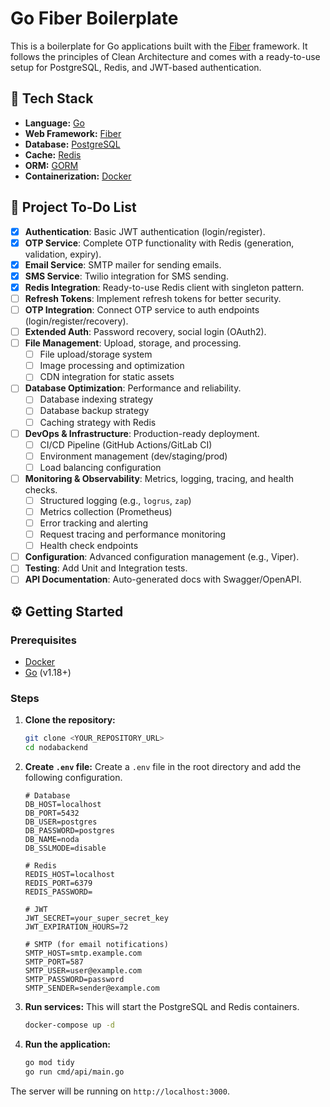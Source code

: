 # Go Fiber Boilerplate

This is a boilerplate for Go applications built with the [Fiber](https://gofiber.io/) framework. It follows the principles of Clean Architecture and comes with a ready-to-use setup for PostgreSQL, Redis, and JWT-based authentication.

## 🚀 Tech Stack

- **Language:** [Go](https://golang.org/)
- **Web Framework:** [Fiber](https://gofiber.io/)
- **Database:** [PostgreSQL](https://www.postgresql.org/)
- **Cache:** [Redis](https://redis.io/)
- **ORM:** [GORM](https://gorm.io/)
- **Containerization:** [Docker](https://www.docker.com/)

## 🚧 Project To-Do List

- [x] **Authentication**: Basic JWT authentication (login/register).
- [x] **OTP Service**: Complete OTP functionality with Redis (generation, validation, expiry).
- [x] **Email Service**: SMTP mailer for sending emails.
- [x] **SMS Service**: Twilio integration for SMS sending.
- [x] **Redis Integration**: Ready-to-use Redis client with singleton pattern.
- [ ] **Refresh Tokens**: Implement refresh tokens for better security.
- [ ] **OTP Integration**: Connect OTP service to auth endpoints (login/register/recovery).
- [ ] **Extended Auth**: Password recovery, social login (OAuth2).
- [ ] **File Management**: Upload, storage, and processing.
  - [ ] File upload/storage system
  - [ ] Image processing and optimization
  - [ ] CDN integration for static assets
- [ ] **Database Optimization**: Performance and reliability.
  - [ ] Database indexing strategy
  - [ ] Database backup strategy
  - [ ] Caching strategy with Redis
- [ ] **DevOps & Infrastructure**: Production-ready deployment.
  - [ ] CI/CD Pipeline (GitHub Actions/GitLab CI)
  - [ ] Environment management (dev/staging/prod)
  - [ ] Load balancing configuration
- [ ] **Monitoring & Observability**: Metrics, logging, tracing, and health checks.
  - [ ] Structured logging (e.g., `logrus`, `zap`)
  - [ ] Metrics collection (Prometheus)
  - [ ] Error tracking and alerting
  - [ ] Request tracing and performance monitoring
  - [ ] Health check endpoints
- [ ] **Configuration**: Advanced configuration management (e.g., Viper).
- [ ] **Testing**: Add Unit and Integration tests.
- [ ] **API Documentation**: Auto-generated docs with Swagger/OpenAPI.

## ⚙️ Getting Started

### Prerequisites

- [Docker](https://www.docker.com/get-started)
- [Go](https://golang.org/dl/) (v1.18+)

### Steps

1.  **Clone the repository:**

    ```bash
    git clone <YOUR_REPOSITORY_URL>
    cd nodabackend
    ```

2.  **Create `.env` file:**
    Create a `.env` file in the root directory and add the following configuration.

    ```env
    # Database
    DB_HOST=localhost
    DB_PORT=5432
    DB_USER=postgres
    DB_PASSWORD=postgres
    DB_NAME=noda
    DB_SSLMODE=disable

    # Redis
    REDIS_HOST=localhost
    REDIS_PORT=6379
    REDIS_PASSWORD=

    # JWT
    JWT_SECRET=your_super_secret_key
    JWT_EXPIRATION_HOURS=72

    # SMTP (for email notifications)
    SMTP_HOST=smtp.example.com
    SMTP_PORT=587
    SMTP_USER=user@example.com
    SMTP_PASSWORD=password
    SMTP_SENDER=sender@example.com
    ```

3.  **Run services:**
    This will start the PostgreSQL and Redis containers.

    ```bash
    docker-compose up -d
    ```

4.  **Run the application:**
    ```bash
    go mod tidy
    go run cmd/api/main.go
    ```

The server will be running on `http://localhost:3000`.
